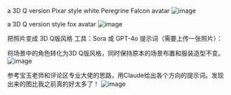 
a 3D Q version Pixar style  white Peregrine Falcon avatar
![image](https://github.com/user-attachments/assets/05a4c171-eb04-4353-bcd6-662b5e92aeb5)



a 3D Q version style fox avatar
![image](https://github.com/user-attachments/assets/769b3c1f-3a34-464e-8a2e-7c2a8ff4f124)



把照片变成 3D Q版风格
工具：Sora 或 GPT-4o
提示词（需要上传一张照片）：

将场景中的角色转化为3D Q版风格，同时保持原本的场景布置和服装造型不变。
![image](https://github.com/user-attachments/assets/64e8c834-ccfe-4a67-a835-1236a6a6ee17)

参考宝玉老师和评论区专业大佬的思路，用Claude给出各个方向的提示词。发现出来的图比我之前真的好太多了！
![image](https://github.com/user-attachments/assets/45d770a6-da77-4967-adb2-28c911cfa2e3)

